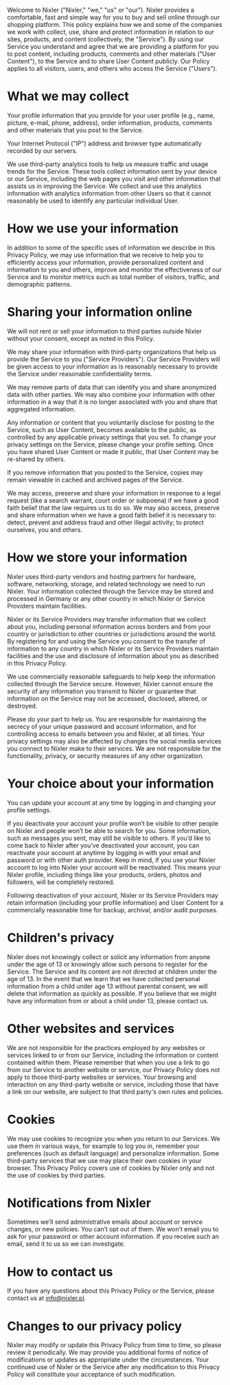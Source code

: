 Welcome to Nixler ("Nixler," "we," "us" or "our"). Nixler provides a comfortable, fast and simple way for you to buy and sell online through our shopping platform. This policy explains how we and some of the companies we work with collect, use, share and protect information in relation to our sites, products, and content (collectively, the "Service"). By using our Service you understand and agree that we are providing a platform for you to post content, including products, comments and other materials ("User Content"), to the Service and to share User Content publicly. Our Policy applies to all visitors, users, and others who access the Service ("Users").

# What we may collect
Your profile information that you provide for your user profile (e.g., name, picture, e-mail, phone, address), order information, products, comments and other materials that you post to the Service.

Your Internet Protocol ("IP") address and browser type automatically recorded by our servers.

We use third-party analytics tools to help us measure traffic and usage trends for the Service. These tools collect information sent by your device or our Service, including the web pages you visit and other information that assists us in improving the Service. We collect and use this analytics information with analytics information from other Users so that it cannot reasonably be used to identify any particular individual User.

# How we use your information
In addition to some of the specific uses of information we describe in this Privacy Policy, we may use information that we receive to help you to efficiently access your information, provide personalized content and information to you and others, improve and monitor the effectiveness of our Service and to monitor metrics such as total number of visitors, traffic, and demographic patterns.

# Sharing your information online
We will not rent or sell your information to third parties outside Nixler without your consent, except as noted in this Policy.

We may share your information with third-party organizations that help us provide the Service to you ("Service Providers"). Our Service Providers will be given access to your information as is reasonably necessary to provide the Service under reasonable confidentiality terms.

We may remove parts of data that can identify you and share anonymized data with other parties. We may also combine your information with other information in a way that it is no longer associated with you and share that aggregated information.

Any information or content that you voluntarily disclose for posting to the Service, such as User Content, becomes available to the public, as controlled by any applicable privacy settings that you set. To change your privacy settings on the Service, please change your profile setting. Once you have shared User Content or made it public, that User Content may be re-shared by others.

If you remove information that you posted to the Service, copies may remain viewable in cached and archived pages of the Service.

We may access, preserve and share your information in response to a legal request (like a search warrant, court order or subpoena) if we have a good faith belief that the law requires us to do so. We may also access, preserve and share information when we have a good faith belief it is necessary to: detect, prevent and address fraud and other illegal activity; to protect ourselves, you and others.

# How we store your information
Nixler uses third-party vendors and hosting partners for hardware, software, networking, storage, and related technology we need to run Nixler. Your information collected through the Service may be stored and processed in Germany or any other country in which Nixler or Service Providers maintain facilities.

Nixler or its Service Providers may transfer information that we collect about you, including personal information across borders and from your country or jurisdiction to other countries or jurisdictions around the world. By registering for and using the Service you consent to the transfer of information to any country in which Nixler or its Service Providers maintain facilities and the use and disclosure of information about you as described in this Privacy Policy.

We use commercially reasonable safeguards to help keep the information collected through the Service secure. However, Nixler cannot ensure the security of any information you transmit to Nixler or guarantee that information on the Service may not be accessed, disclosed, altered, or destroyed.

Please do your part to help us. You are responsible for maintaining the secrecy of your unique password and account information, and for controlling access to emails between you and Nixler, at all times. Your privacy settings may also be affected by changes the social media services you connect to Nixler make to their services. We are not responsible for the functionality, privacy, or security measures of any other organization.

# Your choice about your information
You can update your account at any time by logging in and changing your profile settings.

If you deactivate your account your profile won’t be visible to other people on Nixler and people won’t be able to search for you. Some information, such as messages you sent, may still be visible to others. If you’d like to come back to Nixler after you’ve deactivated your account, you can reactivate your account at anytime by logging in with your email and password or with other auth provider. Keep in mind, if you use your Nixler account to log into Nixler your account will be reactivated. This means your Nixler profile, including things like your products, orders, photos and followers, will be completely restored.

Following deactivation of your account, Nixler or its Service Providers may retain information (including your profile information) and User Content for a commercially reasonable time for backup, archival, and/or audit purposes.

# Children's privacy
Nixler does not knowingly collect or solicit any information from anyone under the age of 13 or knowingly allow such persons to register for the Service. The Service and its content are not directed at children under the age of 13. In the event that we learn that we have collected personal information from a child under age 13 without parental consent, we will delete that information as quickly as possible. If you believe that we might have any information from or about a child under 13, please contact us.

# Other websites and services
We are not responsible for the practices employed by any websites or services linked to or from our Service, including the information or content contained within them. Please remember that when you use a link to go from our Service to another website or service, our Privacy Policy does not apply to those third-party websites or services. Your browsing and interaction on any third-party website or service, including those that have a link on our website, are subject to that third party's own rules and policies.

# Cookies
We may use cookies to recognize you when you return to our Services. We use them in various ways, for example to log you in, remember your preferences (such as default language) and personalize information. Some third-party services that we use may place their own cookies in your browser. This Privacy Policy covers use of cookies by Nixler only and not the use of cookies by third parties.

# Notifications from Nixler
Sometimes we’ll send administrative emails about account or service changes, or new policies. You can’t opt out of them. We won’t email you to ask for your password or other account information. If you receive such an email, send it to us so we can investigate.

# How to contact us
If you have any questions about this Privacy Policy or the Service, please contact us at info@nixler.pl.

# Changes to our privacy policy
Nixler may modify or update this Privacy Policy from time to time, so please review it periodically. We may provide you additional forms of notice of modifications or updates as appropriate under the circumstances. Your continued use of Nixler or the Service after any modification to this Privacy Policy will constitute your acceptance of such modification.